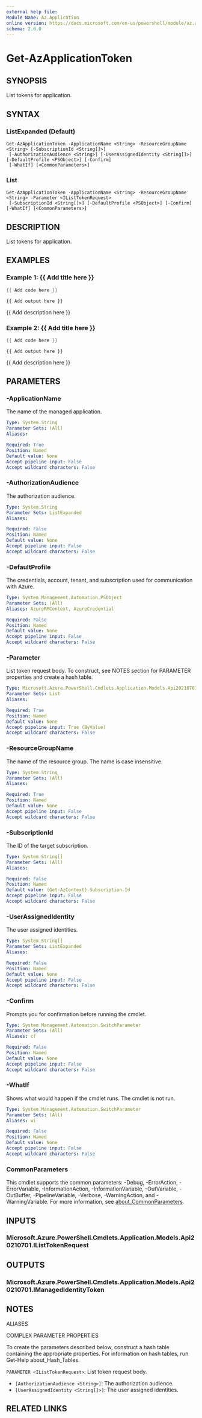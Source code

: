 ```yaml
---
external help file:
Module Name: Az.Application
online version: https://docs.microsoft.com/en-us/powershell/module/az.application/get-azapplicationtoken
schema: 2.0.0
---
```


# Get-AzApplicationToken

## SYNOPSIS
List tokens for application.

## SYNTAX

### ListExpanded (Default)
```
Get-AzApplicationToken -ApplicationName <String> -ResourceGroupName <String> [-SubscriptionId <String[]>]
 [-AuthorizationAudience <String>] [-UserAssignedIdentity <String[]>] [-DefaultProfile <PSObject>] [-Confirm]
 [-WhatIf] [<CommonParameters>]
```

### List
```
Get-AzApplicationToken -ApplicationName <String> -ResourceGroupName <String> -Parameter <IListTokenRequest>
 [-SubscriptionId <String[]>] [-DefaultProfile <PSObject>] [-Confirm] [-WhatIf] [<CommonParameters>]
```

## DESCRIPTION
List tokens for application.

## EXAMPLES

### Example 1: {{ Add title here }}
```powershell
{{ Add code here }}
```

```output
{{ Add output here }}
```

{{ Add description here }}

### Example 2: {{ Add title here }}
```powershell
{{ Add code here }}
```

```output
{{ Add output here }}
```

{{ Add description here }}

## PARAMETERS

### -ApplicationName
The name of the managed application.

```yaml
Type: System.String
Parameter Sets: (All)
Aliases:

Required: True
Position: Named
Default value: None
Accept pipeline input: False
Accept wildcard characters: False
```

### -AuthorizationAudience
The authorization audience.

```yaml
Type: System.String
Parameter Sets: ListExpanded
Aliases:

Required: False
Position: Named
Default value: None
Accept pipeline input: False
Accept wildcard characters: False
```

### -DefaultProfile
The credentials, account, tenant, and subscription used for communication with Azure.

```yaml
Type: System.Management.Automation.PSObject
Parameter Sets: (All)
Aliases: AzureRMContext, AzureCredential

Required: False
Position: Named
Default value: None
Accept pipeline input: False
Accept wildcard characters: False
```

### -Parameter
List token request body.
To construct, see NOTES section for PARAMETER properties and create a hash table.

```yaml
Type: Microsoft.Azure.PowerShell.Cmdlets.Application.Models.Api20210701.IListTokenRequest
Parameter Sets: List
Aliases:

Required: True
Position: Named
Default value: None
Accept pipeline input: True (ByValue)
Accept wildcard characters: False
```

### -ResourceGroupName
The name of the resource group.
The name is case insensitive.

```yaml
Type: System.String
Parameter Sets: (All)
Aliases:

Required: True
Position: Named
Default value: None
Accept pipeline input: False
Accept wildcard characters: False
```

### -SubscriptionId
The ID of the target subscription.

```yaml
Type: System.String[]
Parameter Sets: (All)
Aliases:

Required: False
Position: Named
Default value: (Get-AzContext).Subscription.Id
Accept pipeline input: False
Accept wildcard characters: False
```

### -UserAssignedIdentity
The user assigned identities.

```yaml
Type: System.String[]
Parameter Sets: ListExpanded
Aliases:

Required: False
Position: Named
Default value: None
Accept pipeline input: False
Accept wildcard characters: False
```

### -Confirm
Prompts you for confirmation before running the cmdlet.

```yaml
Type: System.Management.Automation.SwitchParameter
Parameter Sets: (All)
Aliases: cf

Required: False
Position: Named
Default value: None
Accept pipeline input: False
Accept wildcard characters: False
```

### -WhatIf
Shows what would happen if the cmdlet runs.
The cmdlet is not run.

```yaml
Type: System.Management.Automation.SwitchParameter
Parameter Sets: (All)
Aliases: wi

Required: False
Position: Named
Default value: None
Accept pipeline input: False
Accept wildcard characters: False
```

### CommonParameters
This cmdlet supports the common parameters: -Debug, -ErrorAction, -ErrorVariable, -InformationAction, -InformationVariable, -OutVariable, -OutBuffer, -PipelineVariable, -Verbose, -WarningAction, and -WarningVariable. For more information, see [about_CommonParameters](http://go.microsoft.com/fwlink/?LinkID=113216).

## INPUTS

### Microsoft.Azure.PowerShell.Cmdlets.Application.Models.Api20210701.IListTokenRequest

## OUTPUTS

### Microsoft.Azure.PowerShell.Cmdlets.Application.Models.Api20210701.IManagedIdentityToken

## NOTES

ALIASES

COMPLEX PARAMETER PROPERTIES

To create the parameters described below, construct a hash table containing the appropriate properties. For information on hash tables, run Get-Help about_Hash_Tables.


`PARAMETER <IListTokenRequest>`: List token request body.
  - `[AuthorizationAudience <String>]`: The authorization audience.
  - `[UserAssignedIdentity <String[]>]`: The user assigned identities.

## RELATED LINKS

